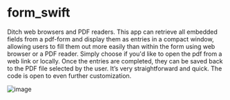 # form_swift
Ditch web browsers and PDF readers. This app can retrieve all embedded fields from a pdf-form and display them as entries in a compact window, allowing users to fill them out more easily than within the form using web browser or a PDF reader. Simply choose if you'd like to open the pdf from a web link or locally. Once the entries are completed, they can be saved back to the PDF file selected by the user. It’s very straightforward and quick. The code is open to even further customization.

![image](https://github.com/maxovsee/form_swift/assets/80675065/a416da2d-84d6-4801-a489-19966b8a369d)


